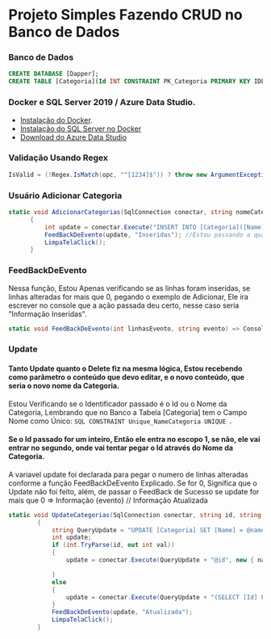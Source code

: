 # Projeto Simples Fazendo CRUD no Banco de Dados

### Banco de Dados
```SQL
CREATE DATABASE [Dapper];
CREATE TABLE [Categoria](Id INT CONSTRAINT PK_Categoria PRIMARY KEY IDENTITY(1, 1), [Name] NVARCHAR(20) NOT NULL CONSTRAINT Unique_NameCategoria UNIQUE)
```
### Docker e SQL Server 2019 / Azure Data Studio.

* [Instalação do Docker](https://balta.io/blog/docker-instalacao-configuracao-e-primeiros-passos?utm_source=github&utm_medium=2805-repo&utm_campaign=readme).
* [Instalação do SQL Server no Docker](https://balta.io/blog/sql-server-docker?utm_source=github&utm_medium=2805-repo&utm_campaign=readme)
* [Download do Azure Data Studio](https://docs.microsoft.com/pt-br/sql/azure-data-studio/download-azure-data-studio?view=sql-server-ver15)

### Validação Usando Regex
```C#
IsValid = (!Regex.IsMatch(opc, "^[1234]$")) ? throw new ArgumentException($"Valor Invalido! \n{Opcs}") : true;
```
### Usuário Adicionar Categoria
```C#
static void AdicionarCategorias(SqlConnection conectar, string nomeCategoria)
      {
          int update = conectar.Execute("INSERT INTO [Categoria]([Name]) VALUES (@nomeCategoria)", new { nomeCategoria });
          FeedBackDeEvento(update, "Inseridas"); //Estou passando a quantidade de linhas alteradas e caso for maior que 0, estou passando a ação de sucesso
          LimpaTelaClick();
      }
```
### FeedBackDeEvento
  Nessa função, Estou Apenas verificando se as linhas foram inseridas, se linhas alteradas for mais que 0, pegando o exemplo de Adicionar,
  Ele ira escrever no console que a ação passada deu certo, nesse caso seria "Informação Inseridas".
```C#
static void FeedBackDeEvento(int linhasEvento, string evento) => Console.WriteLine(linhasEvento > 0 ? $"Informação {evento}!" : "Informação Incorreta! Verifique os Dados");
```
### Update
#### Tanto Update quanto o Delete fiz na mesma lógica, Estou recebendo como parâmetro o conteúdo que devo editar, e o novo conteúdo, que seria o novo nome da Categoria.
Estou Verificando se o Identificador passado é o Id ou o Nome da Categoria, Lembrando que no Banco a Tabela [Categoria] tem o Campo Nome como Único: ```SQL CONSTRAINT Unique_NameCategoria UNIQUE ```.
#### Se o Id passado for um inteiro, Então ele entra no escopo 1, se não, ele vai entrar no segundo, onde vai tentar pegar o Id através do Nome da Categoria.
A variavel update foi declarada para pegar o numero de linhas alteradas conforme a função FeedBackDeEvento Explicado. Se for 0, Significa que o Update não foi feito, além, de passar o FeedBack de Sucesso se update for mais que 0 => Informação {evento} // Informação Atualizada

```C#
static void UpdateCategorias(SqlConnection conectar, string id, string name //Novo Nome)
        {
            string QueryUpdate = "UPDATE [Categoria] SET [Name] = @name WHERE [Id] = ";
            int update;
            if (int.TryParse(id, out int val))
            {
                update = conectar.Execute(QueryUpdate + "@id", new { name, id = val });

            }
            else
            {
                update = conectar.Execute(QueryUpdate + "(SELECT [Id] FROM [Categoria] WHERE [Name] = @id);", new { name, id });
            }
            FeedBackDeEvento(update, "Atualizada");
            LimpaTelaClick();
        }
```
